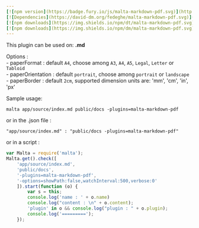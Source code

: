 ```yaml
---
[![npm version](https://badge.fury.io/js/malta-markdown-pdf.svg)](http://badge.fury.io/js/malta-markdown-pdf)
[![Dependencies](https://david-dm.org/fedeghe/malta-markdown-pdf.svg)](https://david-dm.org/fedeghe/malta-markdown-pdf)
[![npm downloads](https://img.shields.io/npm/dt/malta-markdown-pdf.svg)](https://npmjs.org/package/malta-markdown-pdf)
[![npm downloads](https://img.shields.io/npm/dm/malta-markdown-pdf.svg)](https://npmjs.org/package/malta-markdown-pdf)  
---  
```


This plugin can be used on: **.md**

Options :  
    - paperFormat : default `A4`, choose among `A3`, `A4`, `A5`, `Legal`, `Letter` or `Tabloid`  
    - paperOrientation : default `portrait`, choose among `portrait` or `landscape`  
    - paperBorder : default `2cm`, supported dimension units are: 'mm', 'cm', 'in', 'px'  

Sample usage:  
```
malta app/source/index.md public/docs -plugins=malta-markdown-pdf
```
or in the .json file :
```
"app/source/index.md" : "public/docs -plugins=malta-markdown-pdf"
```
or in a script : 
``` js
var Malta = require('malta');
Malta.get().check([
    'app/source/index.md',
    'public/docs',
    '-plugins=malta-markdown-pdf',
    '-options=showPath:false,watchInterval:500,verbose:0'
    ]).start(function (o) {
        var s = this;
        console.log('name : ' + o.name)
        console.log("content : \n" + o.content);
        'plugin' in o && console.log("plugin : " + o.plugin);
        console.log('=========');
    });
```